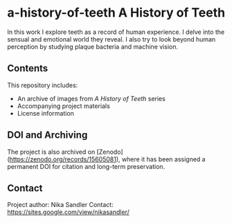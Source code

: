 # a-history-of-teeth **A History of Teeth**
In this work I explore teeth as a record of human experience. I delve into the sensual and emotional world they reveal. I also try to look beyond human perception by studying plaque bacteria and machine vision.
## Contents
This repository includes:
- An archive of images from *A History of Teeth* series
- Accompanying project materials
- License information
## DOI and Archiving
The project is also archived on [Zenodo] (https://zenodo.org/records/15605081), where it has been assigned a permanent DOI for citation and long-term preservation.
## Contact
Project author: Nika Sandler
Contact: https://sites.google.com/view/nikasandler/
